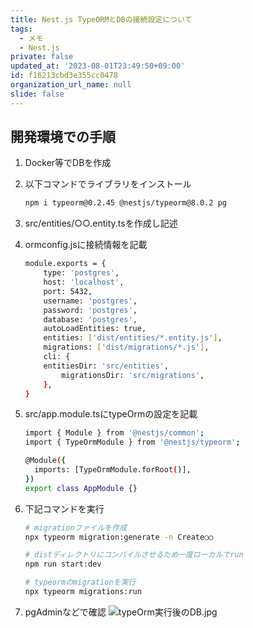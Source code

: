 ```yaml
---
title: Nest.js TypeORMとDBの接続設定について
tags:
  - メモ
  - Nest.js
private: false
updated_at: '2023-08-01T23:49:50+09:00'
id: f16213cbd3e355cc0478
organization_url_name: null
slide: false
---
```

## 開発環境での手順

1. Docker等でDBを作成
2. 以下コマンドでライブラリをインストール

    ```bash
    npm i typeorm@0.2.45 @nestjs/typeorm@8.0.2 pg
    ```

3. src/entities/○○.entity.tsを作成し記述
4. ormconfig.jsに接続情報を記載

    ```bash
    module.exports = {
        type: 'postgres',
        host: 'localhost',
        port: 5432,
        username: 'postgres',
        password: 'postgres',
        database: 'postgres',
        autoLoadEntities: true,
        entities: ['dist/entities/*.entity.js'],
        migrations: ['dist/migrations/*.js'],
        cli: {
        entitiesDir: 'src/entities',
            migrationsDir: 'src/migrations',
        },
    }
    ```

5. src/app.module.tsにtypeOrmの設定を記載

    ```bash
    import { Module } from '@nestjs/common';
    import { TypeOrmModule } from '@nestjs/typeorm';

    @Module({
      imports: [TypeOrmModule.forRoot()],
    })
    export class AppModule {}
    ```

1. 下記コマンドを実行

    ```bash
    # migrationファイルを作成
    npx typeorm migration:generate -n Create○○

    # distディレクトリにコンパイルさせるため一度ローカルでrun
    npm run start:dev

    # typeormのmigrationを実行
    npx typeorm migrations:run
    ```

1. pgAdminなどで確認
![typeOrm実行後のDB.jpg](https://qiita-image-store.s3.ap-northeast-1.amazonaws.com/0/781232/f7b92e80-e654-8060-84f8-a8487f2a5fb6.jpeg)
